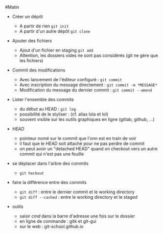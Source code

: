 #Matin
* Créer un dépôt
	* A partir de rien `git init`
	* A partir d'un autre dépôt `git clone`
* Ajouter des fichiers
	* Ajout d'un fichier en staging `git add`
	* Attention, les dossiers vides ne sont pas considérés (git ne gère que les fichiers)
* Commit des modifications
	* Avec lancement de l'éditeur configuré : `git commit`
	* Avec inscription du message directement : `git commit -m *MESSAGE*`
	* Modification du message du dernier commit : `git commit --amend`
* Lister l'ensemble des commits
	* du début au HEAD : `git log`
	* possibilité de le styliser : (cf. alias lola et lol)
	* souvent visible sur les outils graphiques en ligne (gitlab, github, ...)
* *HEAD* 
	* pointeur nomé sur le commit que l'onn est en train de voir
	* il faut que le *HEAD* soit attaché pour ne pas perdre de commit
	* on peut avoir un "detached HEAD" quand on checkout vers un autre commit qui n'est pas une feuille
* se déplacer dans l'arbre des commits
	* `git heckout`
* faire la différence entre des commits
	* `git diff` : entre le dernier commit et le working directory
	* `git diff --cached` : entre le working directory et le staged




* outils
	* saisir *cmd* dans la barre d'adresse une fois sur le dossier
	* en ligne de commande : gitk et git-gui
	* sur le web :  git-school.github.io


